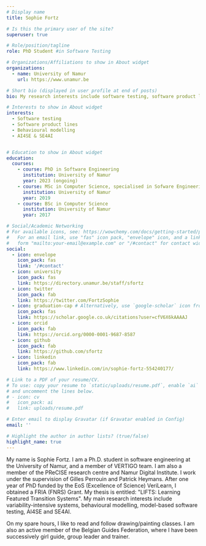 ```yaml
---
# Display name
title: Sophie Fortz

# Is this the primary user of the site?
superuser: true

# Role/position/tagline
role: PhD Student #in Software Testing

# Organizations/Affiliations to show in About widget
organizations:
  - name: University of Namur
    url: https://www.unamur.be

# Short bio (displayed in user profile at end of posts)
bio: My research interests include software testing, software product lines and behavioural modeling.

# Interests to show in About widget
interests:
  - Software testing
  - Software product lines
  - Behavioural modelling
  - AI4SE & SE4AI


# Education to show in About widget
education:
  courses:
    - course: PhD in Software Engineering
      institution: University of Namur
      year: 2023 (ongoing)
    - course: MSc in Computer Science, specialised in Sofware Engineering
      institution: University of Namur
      year: 2019
    - course: BSc in Computer Science
      institution: University of Namur
      year: 2017

# Social/Academic Networking
# For available icons, see: https://wowchemy.com/docs/getting-started/page-builder/#icons
#   For an email link, use "fas" icon pack, "envelope" icon, and a link in the
#   form "mailto:your-email@example.com" or "/#contact" for contact widget.
social:
  - icon: envelope
    icon_pack: fas
    link: '/#contact'
  - icon: university
    icon_pack: fas
    link: https://directory.unamur.be/staff/sfortz
  - icon: twitter
    icon_pack: fab
    link: https://twitter.com/FortzSophie
  - icon: graduation-cap # Alternatively, use `google-scholar` icon from `ai` icon pack
    icon_pack: fas
    link: https://scholar.google.co.uk/citations?user=cfV6X6kAAAAJ
  - icon: orcid
    icon_pack: fab
    link: https://orcid.org/0000-0001-9687-8587
  - icon: github
    icon_pack: fab
    link: https://github.com/sfortz
  - icon: linkedin
    icon_pack: fab
    link: https://www.linkedin.com/in/sophie-fortz-554240177/

# Link to a PDF of your resume/CV.
# To use: copy your resume to `static/uploads/resume.pdf`, enable `ai` icons in `params.toml`,
# and uncomment the lines below.
# - icon: cv
#   icon_pack: ai
#   link: uploads/resume.pdf

# Enter email to display Gravatar (if Gravatar enabled in Config)
email: ''

# Highlight the author in author lists? (true/false)
highlight_name: true
---
```

My name is Sophie Fortz. I am a Ph.D. student in software engineering at the University of Namur, and a member of VERTIGO team. I am also a member of the PReCISE research centre and Namur Digital Institute. I work under the supervision of Gilles Perrouin and Patrick Heymans. After one year of PhD funded by the EoS (Excellence of Science) VeriLearn, I obtained a FRIA (FNRS) Grant. My thesis is entitled: "LIFTS: Learning Featured Transition Systems". My main research interests include variability-intensive systems, behavioural modelling, model-based software testing, AI4SE and SE4AI.

On my spare hours, I like to read and follow drawing/painting classes. I am also an active member of the Belgian Guides Federation, where I have been successively girl guide, group leader and trainer.
